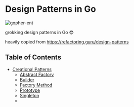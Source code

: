 # Design Patterns in Go
![gopher-ent](https://user-images.githubusercontent.com/37772279/227212719-dd1b6052-f752-452e-982d-ca86ad55e1a5.png)

grokking design patterns in Go 😎

heavily copied from https://refactoring.guru/design-patterns

## Table of Contents

- [Creational Patterns](#creational-patterns)
  - [Abstract Factory](https://github.com/Jeldo/Design-Patterns-in-Go/tree/main/creational/factory)
  - [Builder](#builder)
  - [Factory Method](#factory-method)
  - [Prototype](#prototype)
  - [Singleton](#singleton)
  - 